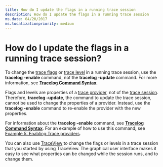 ```yaml
---
title: How do I update the flags in a running trace session
description: How do I update the flags in a running trace session
ms.date: 04/20/2017
ms.localizationpriority: medium
---
```


# How do I update the flags in a running trace session?


To change the [trace flags](trace-flags.md) or [trace level](trace-level.md) in a running trace session, use the **tracelog -enable** command, not the **tracelog -update** command. For more information, see [**Tracelog Command Syntax**](tracelog-command-syntax.md).

Flags and levels are properties of a [trace provider](trace-provider.md), not of the [trace session](trace-session.md). Therefore, **tracelog -update**, the command to update the trace session, cannot be used to change the properties of a provider. Instead, use the **tracelog -enable** command to re-enable the provider with the new properties.

For information about the **tracelog -enable** command, see [**Tracelog Command Syntax**](tracelog-command-syntax.md). For an example of how to use this command, see [Example 5: Enabling Trace providers](example-5--enabling-trace-providers.md).

You can also use [TraceView](traceview.md) to change the flags or levels in a trace session that you started by using TraceView. The graphical user interface makes it easy to see what properties can be changed while the session runs, and to change them.

 

 





